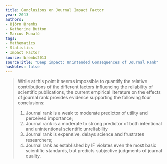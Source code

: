 ```yaml
---
title: Conclusions on Journal Impact Factor
year: 2013
authors:
- Björn Brembs
- Katherine Button
- Marcus Munafò
tags:
- Mathematics
- Statistics
- Impact Factor
source: brembs2013
sourceTitle: "Deep impact: Unintended Consequences of Journal Rank"
hasNotes: false
---
```


> While at this point it seems impossible to quantify the relative contributions of the different factors
>   influencing the reliability of scientific publications,
>   the current empirical literature on the effects of journal rank provides
>   evidence supporting the following four conclusions:
> 1. Journal rank is a weak to moderate predictor of utility and perceived importance;
> 2. Journal rank is a moderate to strong predictor of both intentional and unintentional scientific unreliability
> 3. Journal rank is expensive, delays science and frustrates researchers;
> 4. Journal rank as established by IF violates even the most basic scientific standards,
>   but predicts subjective judgments of journal quality.
